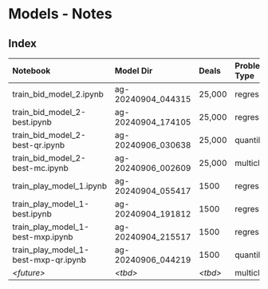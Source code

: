 # Models - Notes

## Index

| Notebook | Model Dir | Deals | Problem Type | Label | Quality |
| :------- | :-------- | :---- | :----------- | :---- | :------ |
| train_bid_model_2.ipynb              | ag-20240904_044315 | 25,000 | regression | points     | medium |
| train_bid_model_2-best.ipynb         | ag-20240904_174105 | 25,000 | regression | points     | best   |
| train_bid_model_2-best-qr.ipynb      | ag-20240906_030638 | 25,000 | quantile   | points     | best   |
| train_bid_model_2-best-mc.ipynb      | ag-20240906_002609 | 25,000 | multiclass | points     | best   |
| train_play_model_1.ipynb             | ag-20240904_055417 | 1500   | regression | points_avg | medium |
| train_play_model_1-best.ipynb        | ag-20240904_191812 | 1500   | regression | points_avg | best   |
| train_play_model_1-best-mxp.ipynb    | ag-20240904_215517 | 1500   | regression | points_max | best   |
| train_play_model_1-best-mxp-qr.ipynb | ag-20240906_044219 | 1500   | quantile   | points_max | best   |
| *\<future\>*                         | *\<tbd\>*       | *\<tbd\>* | multiclass | points_max | best   |
